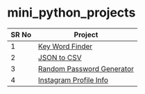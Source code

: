 # mini_python_projects




SR No   | Project 
--- | --- 
1 | [Key Word Finder](https://github.com/OWNER2PLUSAI/mini_python_projects/tree/main/Keyword_finder) 
2 | [JSON to CSV](https://github.com/Python-World/python-mini-projects/tree/master/projects/Convert_JSON_to_CSV)
3 | [Random Password Generator](https://github.com/Python-World/python-mini-projects/tree/master/projects/Random_password_generator) 
4 | [Instagram Profile Info](https://github.com/Python-World/python-mini-projects/tree/master/projects/Instagram_profile)


